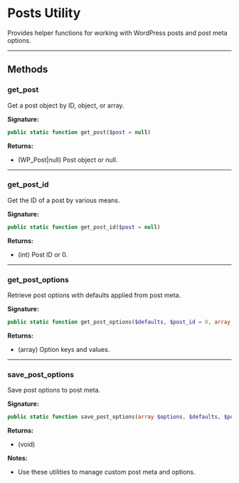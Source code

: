 # Posts Utility

Provides helper functions for working with WordPress posts and post meta options.

---

## Methods

### get_post
Get a post object by ID, object, or array.

**Signature:**
```php
public static function get_post($post = null)
```

**Returns:**
- (WP_Post|null) Post object or null.

---

### get_post_id
Get the ID of a post by various means.

**Signature:**
```php
public static function get_post_id($post = null)
```

**Returns:**
- (int) Post ID or 0.

---

### get_post_options
Retrieve post options with defaults applied from post meta.

**Signature:**
```php
public static function get_post_options($defaults, $post_id = 0, array $options = [])
```

**Returns:**
- (array) Option keys and values.

---

### save_post_options
Save post options to post meta.

**Signature:**
```php
public static function save_post_options(array $options, $defaults, $post_id = 0)
```

**Returns:**
- (void)

**Notes:**
- Use these utilities to manage custom post meta and options.
